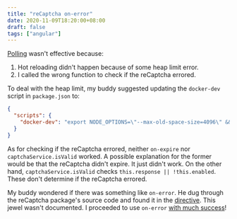 ```yaml
---
title: "reCaptcha on-error"
date: 2020-11-09T18:20:00+08:00
draft: false
tags: ["angular"]
---
```

[Polling](/2020/10/polling) wasn't effective because:

1. Hot reloading didn't happen because of some heap limit error.
1. I called the wrong function to check if the reCaptcha errored.

To deal with the heap limit, my buddy suggested updating the `docker-dev` script in `package.json` to:

```json
{
  "scripts": {
    "docker-dev": "export NODE_OPTIONS=\"--max-old-space-size=4096\" && ..."
  }
}
```

As for checking if the reCaptcha errored, neither `on-expire` nor `captchaService.isValid` worked. A possible explanation for the former would be that the reCaptcha didn't expire. It just didn't work. On the other hand, `captchaService.isValid` checks `this.response || !this.enabled`. These don't determine if the reCaptcha errored.

My buddy wondered if there was something like `on-error`. He dug through the reCaptcha package's source code and found it in the [directive](https://github.com/opengovsg/angular-recaptcha-fallback/commit/5896c1096753952aef8ec48f0a4c6c7e5ea8a3d2). This jewel wasn't documented. I proceeded to use `on-error` [with much success](https://github.com/opengovsg/FormSG/pull/582/files)!
